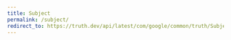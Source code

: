 ```yaml
---
title: Subject
permalink: /subject/
redirect_to: https://truth.dev/api/latest/com/google/common/truth/Subject.html
---
```

